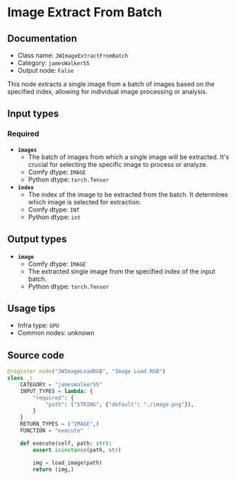 # Image Extract From Batch
## Documentation
- Class name: `JWImageExtractFromBatch`
- Category: `jamesWalker55`
- Output node: `False`

This node extracts a single image from a batch of images based on the specified index, allowing for individual image processing or analysis.
## Input types
### Required
- **`images`**
    - The batch of images from which a single image will be extracted. It's crucial for selecting the specific image to process or analyze.
    - Comfy dtype: `IMAGE`
    - Python dtype: `torch.Tensor`
- **`index`**
    - The index of the image to be extracted from the batch. It determines which image is selected for extraction.
    - Comfy dtype: `INT`
    - Python dtype: `int`
## Output types
- **`image`**
    - Comfy dtype: `IMAGE`
    - The extracted single image from the specified index of the input batch.
    - Python dtype: `torch.Tensor`
## Usage tips
- Infra type: `GPU`
- Common nodes: unknown


## Source code
```python
@register_node("JWImageLoadRGB", "Image Load RGB")
class _:
    CATEGORY = "jamesWalker55"
    INPUT_TYPES = lambda: {
        "required": {
            "path": ("STRING", {"default": "./image.png"}),
        }
    }
    RETURN_TYPES = ("IMAGE",)
    FUNCTION = "execute"

    def execute(self, path: str):
        assert isinstance(path, str)

        img = load_image(path)
        return (img,)

```
